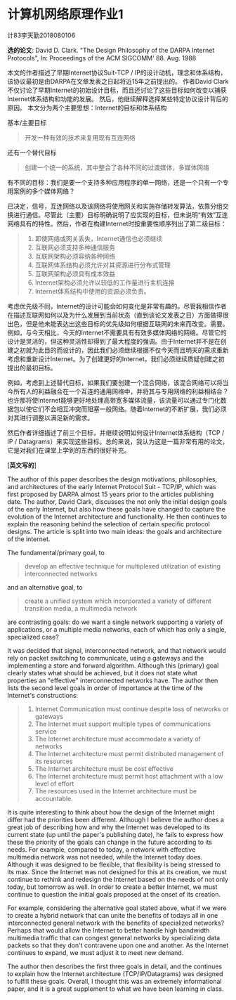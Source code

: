 # 计算机网络原理作业1 

计83李天勤2018080106

**选的论文**: David D. Clark. "The Design Philosophy of the DARPA Internet Protocols", In: Proceedings of the ACM SIGCOMM' 88. Aug. 1988

本文的作者描述了早期Internet协议Suit-TCP / IP的设计动机，理念和体系结构，该协议最初是由DARPA在文章发表之日起将近15年之前提出的。 作者David Clark不仅讨论了早期Internet的初始设计目标，而且还讨论了这些目标如何改变以捕获Internet体系结构和功能的发展。 然后，他继续解释选择某些特定协议设计背后的原因。 本文分为两个主要思想：Internet的目标和体系结构

基本/主要目标

>开发一种有效的技术来复用现有互连网络

还有一个替代目标

>创建一个统一的系统，其中整合了各种不同的过渡媒体，多媒体网络

有不同的目标：我们是要一个支持多种应用程序的单一网络，还是一个只有一个专用案例的多个媒体网络？

已决定，信号，互连网络以及该网络将使用网关和实施存储转发算法，依靠分组交换进行通信。尽管此（主要）目标明确说明了应实现的目标，但未说明“有效”互连网络具有的特性。然后，作者在构建Internet时按重要性顺序列出了第二级目标：

> 1. 即使网络或网关丢失，Internet通信也必须继续
> 2. 互联网必须支持多种通信服务
> 3. 互联网架构必须容纳各种网络
> 4. 互联网体系结构必须允许对其资源进行分布式管理
> 5. 互联网架构必须具有成本效益
> 6. Internet架构必须允许以较低的工作量进行主机连接
> 7. Internet体系结构中使用的资源必须负责。

考虑优先级不同，Internet的设计可能会如何变化是非常有趣的。尽管我相信作者在描述互联网如何以及为什么发展到当前状态（直到该论文发表之日）方面做得很出色，但是他未能表达出这些目标的优先级如何根据互联网的未来而改变。需要。例如，与今天相比，今天的Internet不需要具有有效多媒体网络的网络。尽管它的设计是灵活的，但这种灵活性却得到了最大程度的强调。由于Internet并不是在创建之初就为此目的而设计的，因此我们必须继续根据不仅今天而且明天的需求重新考虑和重新设计Internet。为了创建更好的Internet，我们必须继续质疑创建之初提出的最初目标。

例如，考虑到上述替代目标，如果我们要创建一个混合网络，该混合网络可以将当今所有人的利益融合在一个互连的通用网络中，并将其与专用网络的利益相结合？也许那将使Internet能够更好地处理高带宽多媒体流量，该流量可以通过专门化数据包以使它们不会相互冲突而阻塞一般网络。随着Internet的不断扩展，我们必须对其进行调整以满足新的需求。

然后作者详细描述了前三个目标，并继续说明如何设计Internet体系结构（TCP / IP / Datagrams）来实现这些目标。总的来说，我认为这是一篇非常有用的论文，它是对我们在课堂上学到的东西的很好补充。

[**英文写的**] 

The author of this paper describes the design motivations, philosophies, and architectures of the early Internet Protocol Suit - TCP/IP, which was first proposed by DARPA almost 15 years prior to the articles publishing date. The author, David Clark, discusses the not only the initial design goals of the early Internet, but also how these goals have changed to capture the evolution of the Internet architecture and functionality. He then continues to explain the reasoning behind the selection of certain specific protocol designs. The article is split into two main ideas: the goals and architecture of the internet. 

The fundamental/primary goal, to 

> develop an effective technique for multiplexed utilization of existing interconnected networks

and an alternative goal, to

> create a unified system which incorporated a variety of different transition media, a multimedia network

are contrasting goals: do we want a single network supporting a variety of applications, or a multiple media networks, each of which has only a single, specialized case? 

It was decided that signal, interconnected network, and that network would rely on packet switching to communicate, using a gateways and the implementing a store and forward algorithm. Although this (primary) goal clearly states what should be achieved, but it does not state what properties an "effective" interconnected networks have. The author then lists the second level goals in order of importance at the time of the Internet's constructions:  

> 1. Internet Communication must continue despite loss of networks or gateways
> 2. The Internet must support multiple types of communications service
> 3. The Internet architecture must accommodate a variety of networks
> 4. The Internet architecture must permit distributed management of its resources
> 5. The Internet architecture must be cost effective
> 6. The Internet architecture must permit host attachment with a low level of effort
> 7. The resources used in the Internet architecture must be accountable. 

It is quite interesting to think about how the design of the Internet might differ had the priorities been different. Although I believe the author does a great job of describing how and why the Internet was developed to its current state (up until the paper's publishing date), he fails to express how these the priority of the goals can change in the future according to its needs. For example, compared to today, a network with effective multimedia network was not needed, while the Internet today does. Although it was designed to be flexible, that flexibility is being stressed to its max. Since the Internet was not designed for this at its creation, we must continue to rethink and redesign the Internet based on the needs of not only today, but tomorrow as well.  In order to create a better Internet, we must continue to question the initial goals proposed at the onset of its creation.

For example, considering the alternative goal stated above, what if we were to create a hybrid network that can unite the benefits of todays all in one interconnected general network with the benefits of specialized networks? Perhaps that would allow the Internet to better handle high bandwidth multimedia traffic that can congest general networks by specializing data packets so that they don't contravene upon one and another. As the Internet continues to expand, we must adjust it to meet new demand.

The author then describes the first three goals in detail, and the continues to explain how the Internet architecture (TCP/IP/Datagrams) was designed to fulfill these goals. Overall, I thought this was an extremely informational paper, and it is a great supplement to what we have been learning in class. 

 